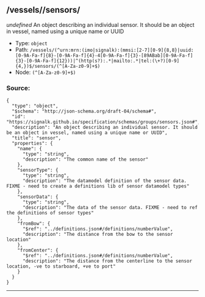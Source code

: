 ## /vessels/<RegExp>/sensors/<RegExp>

*undefined*
An object describing an individual sensor. It should be an object in vessel, named using a unique name or UUID

* Type: `object`
* Path: `/vessels/(^urn:mrn:(imo|signalk):(mmsi:[2-7][0-9]{8,8}|uuid:[0-9A-Fa-f]{8}-[0-9A-Fa-f]{4}-4[0-9A-Fa-f]{3}-[89ABab][0-9A-Fa-f]{3}-[0-9A-Fa-f]{12}))|^(http(s?):.*|mailto:.*|tel:(\+?)[0-9]{4,})$/sensors/(^[A-Za-z0-9]+$)`
* Node: `(^[A-Za-z0-9]+$)`

### Source:
```
{
  "type": "object",
  "$schema": "http://json-schema.org/draft-04/schema#",
  "id": "https://signalk.github.io/specification/schemas/groups/sensors.json#",
  "description": "An object describing an individual sensor. It should be an object in vessel, named using a unique name or UUID",
  "title": "sensor",
  "properties": {
    "name": {
      "type": "string",
      "description": "The common name of the sensor"
    },
    "sensorType": {
      "type": "string",
      "description": "The datamodel definition of the sensor data. FIXME - need to create a definitions lib of sensor datamodel types"
    },
    "sensorData": {
      "type": "string",
      "description": "The data of the sensor data. FIXME - need to ref the definitions of sensor types"
    },
    "fromBow": {
      "$ref": "../definitions.json#/definitions/numberValue",
      "description": "The distance from the bow to the sensor location"
    },
    "fromCenter": {
      "$ref": "../definitions.json#/definitions/numberValue",
      "description": "The distance from the centerline to the sensor location, -ve to starboard, +ve to port"
    }
  }
}
```

---
